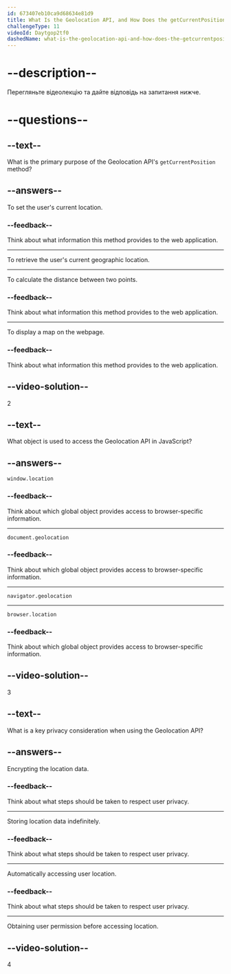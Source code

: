 ```yaml
---
id: 673407eb10ca9d68634e81d9
title: What Is the Geolocation API, and How Does the getCurrentPosition Work?
challengeType: 11
videoId: Daytgop2tf0
dashedName: what-is-the-geolocation-api-and-how-does-the-getcurrentposition-work
---
```


# --description--

Перегляньте відеолекцію та дайте відповідь на запитання нижче.

# --questions--

## --text--

What is the primary purpose of the Geolocation API's `getCurrentPosition` method?

## --answers--

To set the user's current location.

### --feedback--

Think about what information this method provides to the web application.

---

To retrieve the user's current geographic location.

---

To calculate the distance between two points.

### --feedback--

Think about what information this method provides to the web application.

---

To display a map on the webpage.

### --feedback--

Think about what information this method provides to the web application.

## --video-solution--

2

## --text--

What object is used to access the Geolocation API in JavaScript?

## --answers--

`window.location`

### --feedback--

Think about which global object provides access to browser-specific information.

---

`document.geolocation`

### --feedback--

Think about which global object provides access to browser-specific information.

---

`navigator.geolocation`

---

`browser.location`

### --feedback--

Think about which global object provides access to browser-specific information.

## --video-solution--

3

## --text--

What is a key privacy consideration when using the Geolocation API?

## --answers--

Encrypting the location data.

### --feedback--

Think about what steps should be taken to respect user privacy.

---

Storing location data indefinitely.

### --feedback--

Think about what steps should be taken to respect user privacy.

---

Automatically accessing user location.

### --feedback--

Think about what steps should be taken to respect user privacy.

---

Obtaining user permission before accessing location.

## --video-solution--

4
